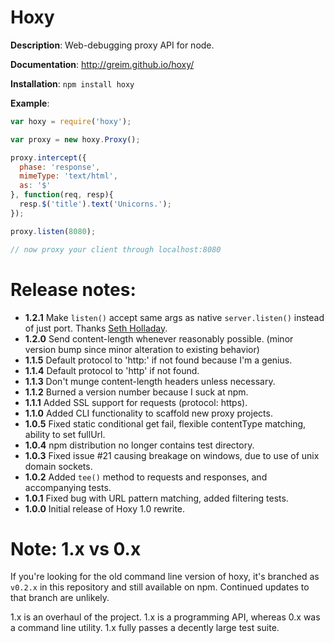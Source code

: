 # Hoxy

**Description**: Web-debugging proxy API for node.

**Documentation**: http://greim.github.io/hoxy/

**Installation**: `npm install hoxy`

**Example**:

```javascript
var hoxy = require('hoxy');

var proxy = new hoxy.Proxy();

proxy.intercept({
  phase: 'response',
  mimeType: 'text/html',
  as: '$'
}, function(req, resp){
  resp.$('title').text('Unicorns.');
});

proxy.listen(8080);

// now proxy your client through localhost:8080 
```

# Release notes:

* **1.2.1** Make `listen()` accept same args as native `server.listen()` instead of just port. Thanks [Seth Holladay](https://github.com/sholladay).
* **1.2.0** Send content-length whenever reasonably possible. (minor version bump since minor alteration to existing behavior)
* **1.1.5** Default protocol to 'http:' if not found because I'm a genius.
* **1.1.4** Default protocol to 'http' if not found.
* **1.1.3** Don't munge content-length headers unless necessary.
* **1.1.2** Burned a version number because I suck at npm.
* **1.1.1** Added SSL support for requests (protocol: https).
* **1.1.0** Added CLI functionality to scaffold new proxy projects.
* **1.0.5** Fixed static conditional get fail, flexible contentType matching, ability to set fullUrl.
* **1.0.4** npm distribution no longer contains test directory.
* **1.0.3** Fixed issue #21 causing breakage on windows, due to use of unix domain sockets.
* **1.0.2** Added `tee()` method to requests and responses, and accompanying tests.
* **1.0.1** Fixed bug with URL pattern matching, added filtering tests.
* **1.0.0** Initial release of Hoxy 1.0 rewrite.

# Note: 1.x vs 0.x

If you're looking for the old command line version of hoxy, it's branched as `v0.2.x` in this repository and still available on npm.
Continued updates to that branch are unlikely.

1.x is an overhaul of the project.
1.x is a programming API, whereas 0.x was a command line utility.
1.x fully passes a decently large test suite.
